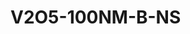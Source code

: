 <a name="material" />

# V2O5-100NM-B-NS
<script type="application/ld+json">
  {
    "@context": "https://schema.org/",
    "@type": "ChemicalSubstance",
    "http://purl.org/dc/terms/conformsTo":
      {
        "@type": "CreativeWork",
        "@id": "https://bioschemas.org/profiles/ChemicalSubstance/0.4-RELEASE/"
      },
    "@id": "https://egonw.github.io/nanowiki/nanowiki507.html#material",
    "name": "V2O5-100NM-B-NS",
    "sameAs": "http://127.0.0.1/mediawiki/index.php/Special:URIResolver/V2O5-2D100NM-2DB-2DNS"
  }
</script>

